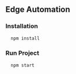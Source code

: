## Edge Automation

### Installation

```bash
  npm install
```

### Run Project

```bash
  npm start
```